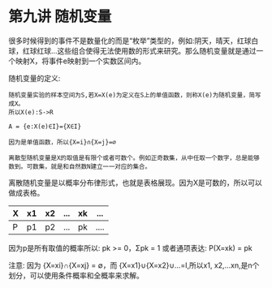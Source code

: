 # 第九讲 随机变量
很多时候得到的事件不是数量化的而是“枚举”类型的，例如:阴天，晴天，红球白球，红球红球...这些组合使得无法使用数的形式来研究。那么随机变量就是通过一个映射X，将事件e映射到一个实数区间内。

随机变量的定义:

```
随机变量实验的样本空间为S,若X=X(e)为定义在S上的单值函数，则称X(e)为随机变量，简写成X。
所以X(e):S->R

A = {e:X(e)∈I}={X∈I}

因为是单值函数，所以{X=i}∩{X=j}=∅

离散型随机变量是X的取值是有限个或者可数个。例如正奇数集，从中任取一个数字，总是能够数到。可数集，就是和自然数N建立一一对应的集合。
```

离散随机变量是以概率分布律形式，也就是表格展现。因为X是可数的，所以可以做成表格。

| X | x1 | x2 | ... | xk | ... |
| --- | --- | --- |--- |----|-----|
| P| p1 | p2 | ... | pk | .... |

因为p是所有取值的概率所以: pk >= 0，Σpk = 1
或者通项表达: P(X=xk) = pk

注意: 因为 {X=xi}∩{X=xj} = ∅，而 {X=x1}∪{X=x2}∪...=I,所以x1, x2,...xn,是n个划分，可以使用条件概率和全概率来求解。

